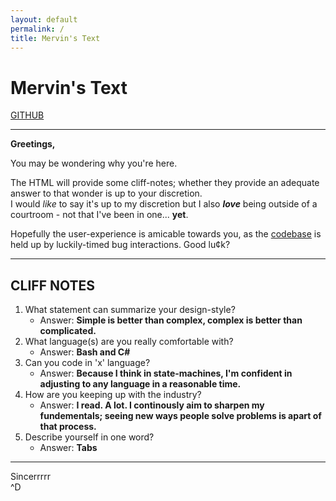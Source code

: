 ```yaml
---
layout: default
permalink: /
title: Mervin's Text
---
```


# Mervin's Text

[GITHUB][GIT]

___

**Greetings,**

You may be wondering why you're here.

The HTML will provide some cliff-notes; whether they provide an adequate answer
to that wonder is up to your discretion.
<br>
I would *like* to say it's up to my discretion but I also ***love*** being outside
of a courtroom - not that I've been in one... **yet**.

Hopefully the user-experience is amicable towards you, as the [codebase][CODE]
is held up by luckily-timed bug interactions. Good lu¢k?

___

## CLIFF NOTES

1. What statement can summarize your design-style?
	+ Answer: **Simple is better than complex, complex is better than complicated.**
2. What language(s) are you really comfortable with?
	+ Answer: **Bash and C#**
3. Can you code in 'x' language?
	+ Answer: **Because I think in state-machines, I'm confident in adjusting
	to any language in a reasonable time.**
4. How are you keeping up with the industry?
	+ Answer: **I read. A lot. I continously aim to sharpen my fundementals;
	seeing new ways people solve problems is apart of that process.**
5. Describe yourself in one word?
	+ Answer: **Tabs**
	
___

Sincerrrrr
<br>
\^D

[GIT]: (/)
[CODE]: (..)




<!---
    SPDX-FileCopyrightText: 2023 Mervin G.
    SPDX-License-Identifier: CC-BY-4.0
    last-edit by: Mervin G.
    last-edit date: 29, January 2023
    compiler: GitHub-Flavored Markdown
    version: 1.0.1
    usage: {PATH-TO-PROJECT-ROOT} docs/index.md
    description: Entry-point to the webpage, contains redirect(s) and synopsis
--->